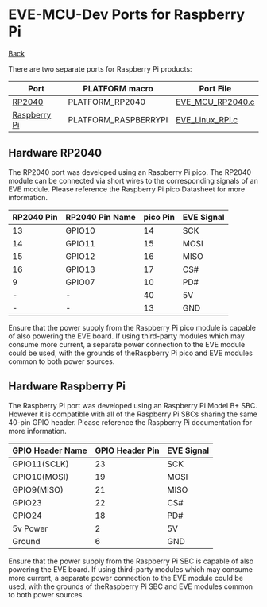# EVE-MCU-Dev Ports for Raspberry Pi

[Back](../README.md)

There are two separate ports for Raspberry Pi products:

| Port | PLATFORM macro | Port File |
| --- | --- | --- |
| [RP2040](#hardware-rp2040) | PLATFORM_RP2040 | [EVE_MCU_RP2040.c](EVE_MCU_RP2040.c) |
| [Raspberry Pi](#hardware-raspberry-pi) | PLATFORM_RASPBERRYPI | [EVE_Linux_RPi.c](EVE_Linux_RPi.c) |

## Hardware RP2040

The RP2040 port was developed using an Raspberry Pi pico. The RP2040 module can be connected via short wires to the corresponding signals of an EVE module. Please reference the Raspberry Pi pico Datasheet for more information.

| RP2040 Pin| RP2040 Pin Name | pico Pin | EVE Signal |
| --- | --- | --- | --- |
| 13 | GPIO10 | 14 | SCK |
| 14 | GPIO11 | 15 | MOSI |
| 15 | GPIO12 | 16 | MISO |
| 16 | GPIO13 | 17 | CS# |
| 9 | GPIO07 | 10 | PD# |
| - | - | 40 | 5V |
| - | - | 13 | GND |

Ensure that the power supply from the Raspberry Pi pico module is capable of also powering the EVE board. If using third-party modules which may consume more current, a separate power connection to the EVE module could be used, with the grounds of theRaspberry Pi pico and EVE modules common to both power sources.

## Hardware Raspberry Pi

The Raspberry Pi port was developed using an Raspberry Pi Model B+ SBC. However it is compatible with all of the Raspberry Pi SBCs sharing the same 40-pin GPIO header. Please reference the Raspberry Pi documentation for more information.

| GPIO Header Name | GPIO Header Pin | EVE Signal |
| --- | --- | --- |
| GPIO11(SCLK) | 23 | SCK |
| GPIO10(MOSI) | 19 | MOSI |
| GPIO9(MISO) | 21 | MISO |
| GPIO23 | 22 | CS# |
| GPIO24 | 18 | PD# |
| 5v Power | 2 | 5V |
| Ground | 6 | GND |

Ensure that the power supply from the Raspberry Pi SBC is capable of also powering the EVE board. If using third-party modules which may consume more current, a separate power connection to the EVE module could be used, with the grounds of theRaspberry Pi SBC and EVE modules common to both power sources.

